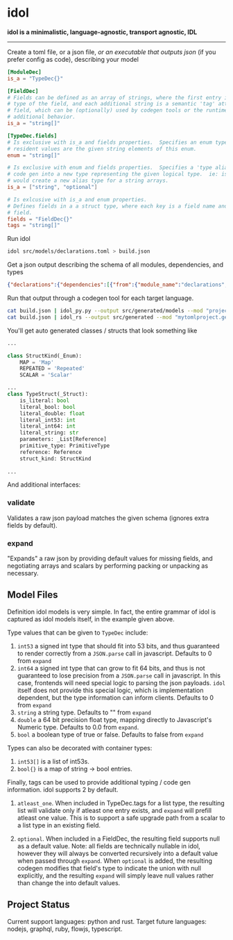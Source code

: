 # idol

**idol is a minimalistic, language-agnostic, transport agnostic, IDL**

---

Create a toml file, or a json file, _or an executable that outputs json_ (if you prefer config as code), describing your model

```toml
[ModuleDec]
is_a = "TypeDec{}"

[FieldDec]
# Fields can be defined as an array of strings, where the first entry is the logical
# type of the field, and each additional string is a semantic 'tag' attached to the
# field, which can be (optionally) used by codegen tools or the runtime to provide
# additional behavior.
is_a = "string[]"

[TypeDec.fields]
# Is exclusive with is_a and fields properties.  Specifies an enum type whose
# resident values are the given string elements of this enum.
enum = "string[]"

# Is exclusive with enum and fields properties.  Specifies a 'type alias' which will
# code gen into a new type representing the given logical type.  ie: is_a = "string[]"
# would create a new alias type for a string arrays.
is_a = ["string", "optional"]

# Is exlcusive with is_a and enum properties.
# Defines fields in a a struct type, where each key is a field name and each entry is the type of that
# field.
fields = "FieldDec{}"
tags = "string[]"
```

Run idol 

```bash
idol src/models/declarations.toml > build.json
```

Get a json output describing the schema of all modules, dependencies, and types

```json
{"declarations":{"dependencies":[{"from":{"module_name":"declarations","qualified_name":"declarations.ModuleDec","type_name":"ModuleDec"},"is_local":true,"to":{"module_name":"declarations","qualified_name":"declarations.TypeDec","type_name":"TypeDec"}},{"from":{"module_name":"declarations","qualified_name":"declarations.TypeDec","type_name":"TypeDec"},"is_local":true,"to":{"module_name":"declarations","qualified_name":"declarations.FieldDec","type_name":"FieldDec"}}],"module_name":"declarations","types_by_name":{"ModuleDec":{"fields":{},"is_a":{"is_literal":false,"literal_bool":false,"literal_double":0.0,"literal_int53":0,"literal_int64":0,"literal_string":"","primitive_type":"int53","reference":{"module_name":"declarations","qualified_name":"declarations.TypeDec","type_name":"TypeDec"},"struct_kind":"Map"},"options":[],"tags":[],"type_name":"ModuleDec"},"TypeDec":{"fields":{"is_a":{"field_name":"is_a","tags":[],"type_struct":{"is_literal":false,"literal_bool":false,"literal_double":0.0,"literal_int53":0,"literal_int64":0,"literal_string":"","primitive_type":"string","reference":{"module_name":"","qualified_name":"","type_name":""},"struct_kind":"Scalar"}},"enum":{"field_name":"enum","tags":[],"type_struct":{"is_literal":false,"literal_bool":false,"literal_double":0.0,"literal_int53":0,"literal_int64":0,"literal_string":"","primitive_type":"string","reference":{"module_name":"","qualified_name":"","type_name":""},"struct_kind":"Repeated"}},"tags":{"field_name":"tags","tags":[],"type_struct":{"is_literal":false,"literal_bool":false,"literal_double":0.0,"literal_int53":0,"literal_int64":0,"literal_string":"","primitive_type":"string","reference":{"module_name":"","qualified_name":"","type_name":""},"struct_kind":"Repeated"}},"fields":{"field_name":"fields","tags":[],"type_struct":{"is_literal":false,"literal_bool":false,"literal_double":0.0,"literal_int53":0,"literal_int64":0,"literal_string":"","primitive_type":"int53","reference":{"module_name":"declarations","qualified_name":"declarations.FieldDec","type_name":"FieldDec"},"struct_kind":"Map"}}},"is_a":null,"options":[],"tags":[],"type_name":"TypeDec"},"FieldDec":{"fields":{},"is_a":{"is_literal":false,"literal_bool":false,"literal_double":0.0,"literal_int53":0,"literal_int64":0,"literal_string":"","primitive_type":"string","reference":{"module_name":"","qualified_name":"","type_name":""},"struct_kind":"Repeated"},"options":[],"tags":[],"type_name":"FieldDec"}},"types_dependency_ordering":["FieldDec","TypeDec","ModuleDec"]}}
```

Run that output through a codegen tool for each target language.

```bash
cat build.json | idol_py.py --output src/generated/models --mod "project.generated.models"
cat build.json | idol_rs --output src/generated --mod "mytomlproject.generated"
```

You'll get auto generated classes / structs that look something like

```python
...

class StructKind(_Enum):
    MAP = 'Map'
    REPEATED = 'Repeated'
    SCALAR = 'Scalar'

...
class TypeStruct(_Struct):
    is_literal: bool
    literal_bool: bool
    literal_double: float
    literal_int53: int
    literal_int64: int
    literal_string: str
    parameters: _List[Reference]
    primitive_type: PrimitiveType
    reference: Reference
    struct_kind: StructKind
    
...
```

And additional interfaces:

### validate
Validates a raw json payload matches the given schema (ignores extra fields by default).

### expand
"Expands" a raw json by providing default values for missing fields, and negotiating arrays and scalars by performing 
packing or unpacking as necessary.

## Model Files

Definition idol models is very simple.  In fact, the entire grammar of idol is captured as idol models itself, in the example given above.

Type values that can be given to `TypeDec` include:

1. `int53` a signed int type that should fit into 53 bits, and thus guaranteed to render correctly from a `JSON.parse` call in javascript.  Defaults to 0 from `expand`
2.  `int64` a signed int type that can grow to fit 64 bits, and thus is not guaranteed to lose precision from a `JSON.parse` call in javascript.  In this case, frontends will need special logic to parsing the json payloads.  `idol` itself does not provide this special logic, which is implementation dependent, but the type information can inform clients.  Defaults to 0 from `expand`
3.  `string` a string type.  Defaults to "" from `expand`
4.  `double` a 64 bit precision float type, mapping directly to Javascript's Numeric type.  Defaults to 0.0 from `expand`.
5.  `bool` a boolean type of true or false.  Defaults to false from `expand`

Types can also be decorated with container types:

1.  `int53[]` is a list of int53s.
2.  `bool{}` is a map of string -> bool entries.

Finally, tags can be used to provide additional typing / code gen information.  idol supports 2 by default.

1.  `atleast_one`.  When included in TypeDec.tags for a list type, the resulting list will validate only if atleast one entry exists, and `expand` will prefill atleast one value.  This is to support a safe upgrade path from a scalar to a list type in an existing field.

2.  `optional`.  When included in a FieldDec, the resulting field supports null as a default value.  Note: all fields are technically nullable in idol, however they will always be converted recursively into a default value when passed through `expand`.  When `optional` is added, the resulting codegen modifies that field's type to indicate the union with null explicitly, and the resulting `expand` will simply leave null values rather than change the into default values.

## Project Status

Current support languages: python and rust.
Target future languages: nodejs, graphql, ruby, flowjs, typescript.

